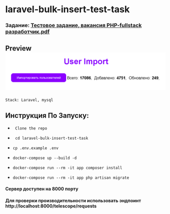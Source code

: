 # laravel-bulk-insert-test-task

### Задание: [Тестовое задание, вакансия PHP-fullstack разработчик.pdf](%D2%E5%F1%F2%EE%E2%EE%E5%20%E7%E0%E4%E0%ED%E8%E5%2C%20%E2%E0%EA%E0%ED%F1%E8%FF%20PHP-fullstack%20%F0%E0%E7%F0%E0%E1%EE%F2%F7%E8%EA.pdf)

## Preview ![preview.png](preview.png)

``
Stack: Laravel, mysql
``

## Инструкция По Запуску:


+ ``` Clone the repo```


+ ``` cd laravel-bulk-insert-test-task```


+ ```cp .env.example .env```


+ ```docker-compose up --build -d```


+ ```docker-compose run --rm -it app composer install```


+ ```docker-compose run --rm -it app php artisan migrate```

#### Сервер доступен на 8000 порту

#### Для проверки производительности использовать эндпоинт http://localhost:8000/telescope/requests




